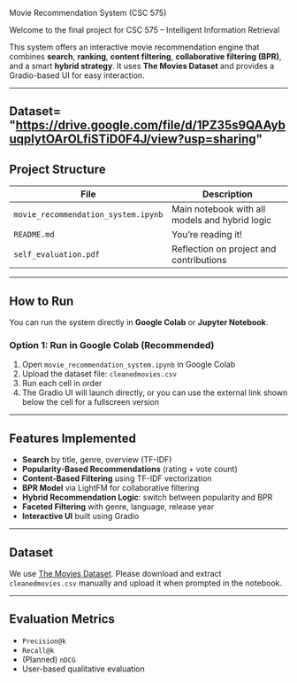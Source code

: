 Movie Recommendation System (CSC 575)

Welcome to the final project for CSC 575 – Intelligent Information Retrieval

This system offers an interactive movie recommendation engine that combines **search**, **ranking**, **content filtering**, **collaborative filtering (BPR)**, and a smart **hybrid strategy**. It uses **The Movies Dataset** and provides a Gradio-based UI for easy interaction.

---
Dataset= "https://drive.google.com/file/d/1PZ35s9QAAybuqplytOArOLfiSTiD0F4J/view?usp=sharing"
---

## Project Structure

| File                                | Description                                    |
| ----------------------------------- | ---------------------------------------------- |
| `movie_recommendation_system.ipynb` | Main notebook with all models and hybrid logic |
| `README.md`                         | You’re reading it!                             |
| `self_evaluation.pdf`               | Reflection on project and contributions        |

---

## How to Run

You can run the system directly in **Google Colab** or **Jupyter Notebook**.

### Option 1: Run in Google Colab (Recommended)

1. Open `movie_recommendation_system.ipynb` in Google Colab
2. Upload the dataset file: `cleanedmovies.csv`
3. Run each cell in order
4. The Gradio UI will launch directly, or you can use the external link shown below the cell for a fullscreen version

---

## Features Implemented

- **Search** by title, genre, overview (TF-IDF)
- **Popularity-Based Recommendations** (rating + vote count)
- **Content-Based Filtering** using TF-IDF vectorization
- **BPR Model** via LightFM for collaborative filtering
- **Hybrid Recommendation Logic**: switch between popularity and BPR
- **Faceted Filtering** with genre, language, release year
- **Interactive UI** built using Gradio

---

## Dataset

We use [The Movies Dataset](https://www.kaggle.com/datasets/rounakbanik/the-movies-dataset).
Please download and extract `cleanedmovies.csv` manually and upload it when prompted in the notebook.

---

## Evaluation Metrics

- `Precision@k`
- `Recall@k`
- (Planned) `nDCG`
- User-based qualitative evaluation
